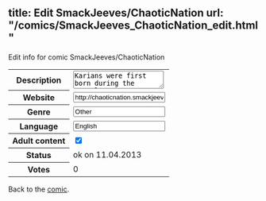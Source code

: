 title: Edit SmackJeeves/ChaoticNation
url: "/comics/SmackJeeves_ChaoticNation_edit.html"
---
Edit info for comic SmackJeeves/ChaoticNation

<form name="comic" action="http://gaepostmail.appengine.com/comic" name="post">
<table class="comicinfo">
<tr>
<th>Description</th><td><textarea name="description">Karians were first born during the cataclysm. Once human, the race mutated. They became stronger, faster, and changed in physical appearance and magical ability. In a world already devastated, a rebellion rises to defend the dwindling human race from the growing fear of the Karian army. Their one hope may lie in a mysterious mage whose kind heart has the courage to stand against the oppression and torture brought on by the impending war. WEEKLY UPDATES ON TUESDAYS Contents - Nudity, Language, Violence, Blood and Gore, Hentai, Yaoi</textarea></td>
</tr>
<tr>
<th>Website</th><td><input type="text" name="url" value="http://chaoticnation.smackjeeves.com/comics/"/></td>
</tr>
<tr>
<th>Genre</th><td><input type="text" name="genre" value="Other"/></td>
</tr>
<tr>
<th>Language</th><td><input type="text" name="language" value="English"/></td>
</tr>
<tr>
<th>Adult content</th><td><input type="checkbox" name="adult" value="adult" checked="checked"/></td>
</tr>
<tr>
<th>Status</th><td>ok on 11.04.2013</td>
</tr>
<tr>
<th>Votes</th><td>0</div></td>
</tr>
</table>
</form>

Back to the [comic](/comics/SmackJeeves_ChaoticNation.html).
